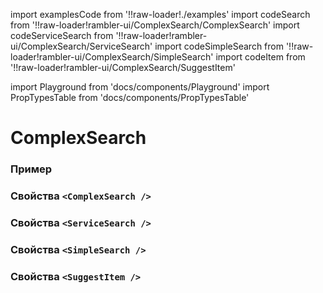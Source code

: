 import examplesCode from '!!raw-loader!./examples'
import codeSearch from '!!raw-loader!rambler-ui/ComplexSearch/ComplexSearch'
import codeServiceSearch from '!!raw-loader!rambler-ui/ComplexSearch/ServiceSearch'
import codeSimpleSearch from '!!raw-loader!rambler-ui/ComplexSearch/SimpleSearch'
import codeItem from '!!raw-loader!rambler-ui/ComplexSearch/SuggestItem'

import Playground from 'docs/components/Playground'
import PropTypesTable from 'docs/components/PropTypesTable'

# ComplexSearch

### Пример
<Playground code={examplesCode} />

### Свойства `<ComplexSearch />`
<PropTypesTable code={codeSearch} />

### Свойства `<ServiceSearch />`
<PropTypesTable code={codeServiceSearch} />

### Свойства `<SimpleSearch />`
<PropTypesTable code={codeSimpleSearch} />

### Свойства `<SuggestItem />`
<PropTypesTable code={codeItem} />
